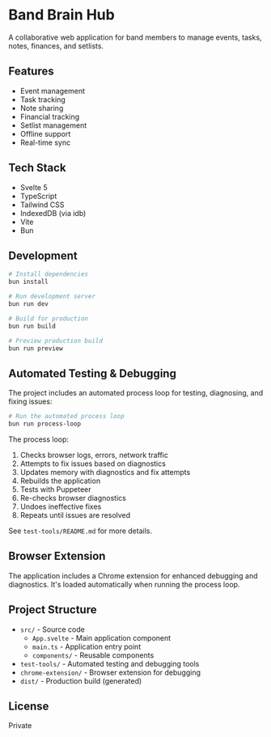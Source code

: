 # Band Brain Hub

A collaborative web application for band members to manage events, tasks, notes, finances, and setlists.

## Features

- Event management
- Task tracking
- Note sharing
- Financial tracking
- Setlist management
- Offline support
- Real-time sync

## Tech Stack

- Svelte 5
- TypeScript
- Tailwind CSS
- IndexedDB (via idb)
- Vite
- Bun

## Development

```bash
# Install dependencies
bun install

# Run development server
bun run dev

# Build for production
bun run build

# Preview production build
bun run preview
```

## Automated Testing & Debugging

The project includes an automated process loop for testing, diagnosing, and fixing issues:

```bash
# Run the automated process loop
bun run process-loop
```

The process loop:
1. Checks browser logs, errors, network traffic
2. Attempts to fix issues based on diagnostics
3. Updates memory with diagnostics and fix attempts
4. Rebuilds the application
5. Tests with Puppeteer
6. Re-checks browser diagnostics
7. Undoes ineffective fixes
8. Repeats until issues are resolved

See `test-tools/README.md` for more details.

## Browser Extension

The application includes a Chrome extension for enhanced debugging and diagnostics. It's loaded automatically when running the process loop.

## Project Structure

- `src/` - Source code
  - `App.svelte` - Main application component
  - `main.ts` - Application entry point
  - `components/` - Reusable components
- `test-tools/` - Automated testing and debugging tools
- `chrome-extension/` - Browser extension for debugging
- `dist/` - Production build (generated)

## License

Private 